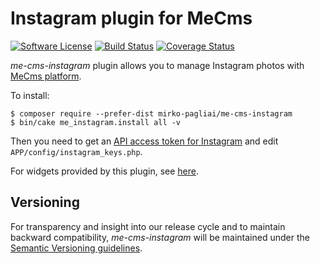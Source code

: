 # Instagram plugin for MeCms

[![Software License](https://img.shields.io/badge/license-MIT-brightgreen.svg?style=flat-square)](LICENSE.txt)
[![Build Status](https://travis-ci.org/mirko-pagliai/me-cms-instagram.svg?branch=master)](https://travis-ci.org/mirko-pagliai/me-cms-instagram)
[![Coverage Status](https://img.shields.io/codecov/c/github/mirko-pagliai/me-cms-instagram.svg?style=flat-square)](https://codecov.io/github/mirko-pagliai/me-cms-instagram)

*me-cms-instagram* plugin allows you to manage Instagram photos with 
[MeCms platform](//github.com/mirko-pagliai/cakephp-for-mecms).

To install:

    $ composer require --prefer-dist mirko-pagliai/me-cms-instagram
    $ bin/cake me_instagram.install all -v

Then you need to get an 
[API access token for Instagram](//www.instagram.com/developer/clients/manage) 
and edit `APP/config/instagram_keys.php`.

For widgets provided by this plugin, see 
[here](//github.com/mirko-pagliai/me-cms-instagram/wiki/Widgets).

## Versioning
For transparency and insight into our release cycle and to maintain backward 
compatibility, *me-cms-instagram* will be maintained under the 
[Semantic Versioning guidelines](http://semver.org).
